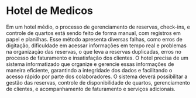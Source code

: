 # Hotel de Medicos

Em um hotel médio, o processo de gerenciamento de reservas, check-ins, e controle de
quartos está sendo feito de forma manual, com registros em papel e planilhas. Esse
método apresenta diversas falhas, como erros de digitação, dificuldade em acessar
informações em tempo real e problemas na organização das reservas, o que leva a
reservas duplicadas, erros no processo de faturamento e insatisfação dos clientes.
O hotel precisa de um sistema informatizado que organize e gerencie essas informações
de maneira eficiente, garantindo a integridade dos dados e facilitando o acesso rápido
por parte dos colaboradores. O sistema deverá possibilitar a gestão das reservas,
controle de disponibilidade de quartos, gerenciamento de clientes, e acompanhamento
de faturamento e serviços adicionais.
